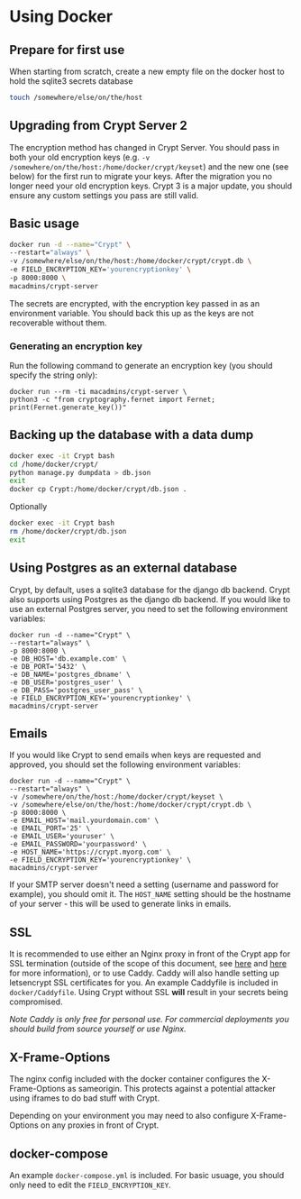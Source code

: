 # Using Docker

## Prepare for first use
When starting from scratch, create a new empty file on the docker host to hold the sqlite3 secrets database
``` bash
touch /somewhere/else/on/the/host
```

## Upgrading from Crypt Server 2

The encryption method has changed in Crypt Server. You should pass in both your old encryption keys (e.g. `-v /somewhere/on/the/host:/home/docker/crypt/keyset`) and the new one (see below) for the first run to migrate your keys. After the migration you no longer need your old encryption keys. Crypt 3 is a major update, you should ensure any custom settings you pass are still valid.

## Basic usage
``` bash
docker run -d --name="Crypt" \
--restart="always" \
-v /somewhere/else/on/the/host:/home/docker/crypt/crypt.db \
-e FIELD_ENCRYPTION_KEY='yourencryptionkey' \
-p 8000:8000 \
macadmins/crypt-server
```

The secrets are encrypted, with the encryption key passed in as an environment variable. You should back this up as the keys are not recoverable without them.

### Generating an encryption key

Run the following command to generate an encryption key (you should specify the string only):

```
docker run --rm -ti macadmins/crypt-server \
python3 -c "from cryptography.fernet import Fernet; print(Fernet.generate_key())"
```

## Backing up the database with a data dump
``` bash
docker exec -it Crypt bash
cd /home/docker/crypt/
python manage.py dumpdata > db.json
exit
docker cp Crypt:/home/docker/crypt/db.json .
```
Optionally
``` bash
docker exec -it Crypt bash
rm /home/docker/crypt/db.json
exit
```

## Using Postgres as an external database

Crypt, by default, uses a sqlite3 database for the django db backend.  Crypt also supports using Postgres as the django db backend.  If you would like to use an external Postgres server, you need to set the following environment variables:

```
docker run -d --name="Crypt" \
--restart="always" \
-p 8000:8000 \
-e DB_HOST='db.example.com' \
-e DB_PORT='5432' \
-e DB_NAME='postgres_dbname' \
-e DB_USER='postgres_user' \
-e DB_PASS='postgres_user_pass' \
-e FIELD_ENCRYPTION_KEY='yourencryptionkey' \
macadmins/crypt-server
```

## Emails

If you would like Crypt to send emails when keys are requested and approved, you should set the following environment variables:

```
docker run -d --name="Crypt" \
--restart="always" \
-v /somewhere/on/the/host:/home/docker/crypt/keyset \
-v /somewhere/else/on/the/host:/home/docker/crypt/crypt.db \
-p 8000:8000 \
-e EMAIL_HOST='mail.yourdomain.com' \
-e EMAIL_PORT='25' \
-e EMAIL_USER='youruser' \
-e EMAIL_PASSWORD='yourpassword' \
-e HOST_NAME='https://crypt.myorg.com' \
-e FIELD_ENCRYPTION_KEY='yourencryptionkey' \
macadmins/crypt-server
```

If your SMTP server doesn't need a setting (username and password for example), you should omit it. The `HOST_NAME` setting should be the hostname of your server - this will be used to generate links in emails.

## SSL

It is recommended to use either an Nginx proxy in front of the Crypt app for SSL termination (outside of the scope of this document, see [here](https://www.digitalocean.com/community/tutorials/how-to-secure-nginx-with-let-s-encrypt-on-ubuntu-18-04) and [here](https://www.linode.com/docs/web-servers/nginx/use-nginx-reverse-proxy/) for more information), or to use Caddy. Caddy will also handle setting up letsencrypt SSL certificates for you. An example Caddyfile is included in `docker/Caddyfile`. Using Crypt without SSL __will__ result in your secrets being compromised.

_Note Caddy is only free for personal use. For commercial deployments you should build from source yourself or use Nginx._

## X-Frame-Options

The nginx config included with the docker container configures the X-Frame-Options as sameorigin. This protects against a potential attacker using iframes to do bad stuff with Crypt.

Depending on your environment you may need to also configure X-Frame-Options on any proxies in front of Crypt.

## docker-compose

An example `docker-compose.yml` is included. For basic usuage, you should only need to edit the `FIELD_ENCRYPTION_KEY`.
